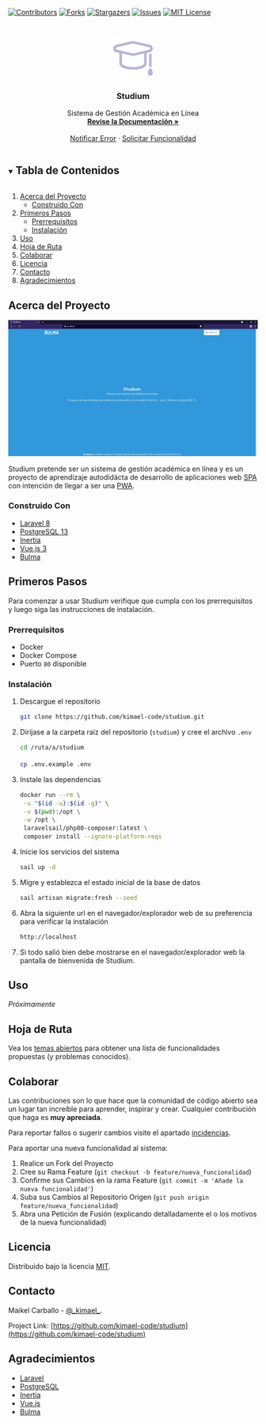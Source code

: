 [![Contributors][contributors-shield]][contributors-url]
[![Forks][forks-shield]][forks-url]
[![Stargazers][stars-shield]][stars-url]
[![Issues][issues-shield]][issues-url]
[![MIT License][license-shield]][license-url]



<!-- PROJECT LOGO -->
<br />
<p align="center">
  <a href="https://github.com/kimael-code/studium">
    <img src="public/favicon-studium-d0d1e6.png" alt="Logo" width="80" height="80">
  </a>

  <h3 align="center">Studium</h3>

  <p align="center">
    Sistema de Gestión Académica en Línea
    <br />
    <a href="https://github.com/kimael-code/studium"><strong>Revise la Documentación »</strong></a>
    <br />
    <br />
    <a href="https://github.com/kimael-code/studium/issues">Notificar Error</a>
    ·
    <a href="https://github.com/kimael-code/studium/issues">Solicitar Funcionalidad</a>
  </p>
</p>



<!-- TABLE OF CONTENTS -->
<details open="open">
  <summary><h2 style="display: inline-block">Tabla de Contenidos</h2></summary>
  <ol>
    <li>
      <a href="#acerca-del-proyecto">Acerca del Proyecto</a>
      <ul>
        <li><a href="#construido-con">Construido Con</a></li>
      </ul>
    </li>
    <li>
      <a href="#primeros-pasos">Primeros Pasos</a>
      <ul>
        <li><a href="#prerrequisitos">Prerrequisitos</a></li>
        <li><a href="#installación">Instalación</a></li>
      </ul>
    </li>
    <li><a href="#uso">Uso</a></li>
    <li><a href="#hoja-de-ruta">Hoja de Ruta</a></li>
    <li><a href="#colaborar">Colaborar</a></li>
    <li><a href="#licencia">Licencia</a></li>
    <li><a href="#contacto">Contacto</a></li>
    <li><a href="#agradecimientos">Agradecimientos</a></li>
  </ol>
</details>



<!-- ABOUT THE PROJECT -->
## Acerca del Proyecto

[![Studium][product-screenshot]](https://example.com)

Studium pretende ser un sistema de gestión académica en línea y es un proyecto de aprendizaje autodidácta de desarrollo de aplicaciones web [SPA](https://es.wikipedia.org/wiki/Single-page_application) con intención de llegar a ser una [PWA](https://es.wikipedia.org/wiki/Aplicaci%C3%B3n_web_progresiva).


### Construido Con

* [Laravel 8](https://laravel.com/)
* [PostgreSQL 13](https://www.postgresql.org/)
* [Inertia](https://inertiajs.com/)
* [Vue.js 3](https://v3.vuejs.org/)
* [Bulma](https://bulma.io/)



<!-- GETTING STARTED -->
## Primeros Pasos

Para comenzar a usar Studium verifique que cumpla con los prerrequisitos y luego siga las instrucciones de instalación.

### Prerrequisitos

* Docker
* Docker Compose
* Puerto `80` disponible

### Instalación

1. Descargue el repositorio

   ```sh
   git clone https://github.com/kimael-code/studium.git
   ```

2. Diríjase a la carpeta raíz del repositorio (`studium`) y cree el archivo `.env`

   ```sh
   cd /ruta/a/studium

   cp .env.example .env
   ```

3. Instale las dependencias

   ```sh
   docker run --rm \
    -u "$(id -u):$(id -g)" \
    -v $(pwd):/opt \
    -w /opt \
    laravelsail/php80-composer:latest \
    composer install --ignore-platform-reqs
   ```

4. Inicie los servicios del sistema

   ```sh
   sail up -d
   ```

5. Migre y establezca el estado inicial de la base de datos

   ```sh
   sail artisan migrate:fresh --seed
   ```

6. Abra la siguiente url en el navegador/explorador web de su preferencia para verificar la instalación

   ```sh
   http://localhost
   ```

7. Si todo salió bien debe mostrarse en el navegador/explorador web la pantalla de bienvenida de Studium.

<!-- USAGE EXAMPLES -->
## Uso

_Próximamente_



<!-- ROADMAP -->
## Hoja de Ruta

Vea los [temas abiertos](https://github.com/kimael-code/studium/issues) para obtener una lista de funcionalidades propuestas (y problemas conocidos).



<!-- CONTRIBUTING -->
## Colaborar

Las contribuciones son lo que hace que la comunidad de código abierto sea un lugar tan increíble para aprender, inspirar y crear. Cualquier contribución que haga es **muy apreciada**.

Para reportar fallos o sugerir cambios visite el apartado [incidencias](https://github.com/kimael-code/studium/issues).

Para aportar una nueva funcionalidad al sistema:

1. Realice un Fork del Proyecto
2. Cree su Rama Feature (`git checkout -b feature/nueva_funcionalidad`)
3. Confirme sus Cambios en la rama Feature (`git commit -m 'Añade la nueva funcionalidad'`)
4. Suba sus Cambios al Repositorio Origen (`git push origin feature/nueva_funcionalidad`)
5. Abra una Petición de Fusión (explicando detalladamente el o los motivos de la nueva funcionalidad)



<!-- LICENSE -->
## Licencia

Distribuido bajo la licencia [MIT](https://github.com/kimael-code/studium/blob/devel/LICENSE).



<!-- CONTACT -->
## Contacto

Maikel Carballo - [@\_kimael\_](https://twitter.com/_kimael_).

Project Link: [https://github.com/kimael-code/studium](https://github.com/kimael-code/studium)



<!-- ACKNOWLEDGEMENTS -->
## Agradecimientos

* [Laravel](https://laravel.com/)
* [PostgreSQL](https://www.postgresql.org/)
* [Inertia](https://inertiajs.com/)
* [Vue.js](https://v3.vuejs.org/)
* [Bulma](https://bulma.io/)





<!-- MARKDOWN LINKS & IMAGES -->
<!-- https://www.markdownguide.org/basic-syntax/#reference-style-links -->
[contributors-shield]: https://img.shields.io/github/contributors/kimael-code/studium.svg?style=for-the-badge
[contributors-url]: https://github.com/kimael-code/studium/graphs/contributors
[forks-shield]: https://img.shields.io/github/forks/kimael-code/studium.svg?style=for-the-badge
[forks-url]: https://github.com/kimael-code/studium/network/members
[stars-shield]: https://img.shields.io/github/stars/kimael-code/studium.svg?style=for-the-badge
[stars-url]: https://github.com/kimael-code/studium/stargazers
[issues-shield]: https://img.shields.io/github/issues/kimael-code/studium.svg?style=for-the-badge
[issues-url]: https://github.com/kimael-code/studium/issues
[license-shield]: https://img.shields.io/github/license/kimael-code/studium.svg?style=for-the-badge
[license-url]: https://github.com/kimael-code/studium/blob/master/LICENSE
[product-screenshot]: public/imgs/screenshots/screen-home.jpg
